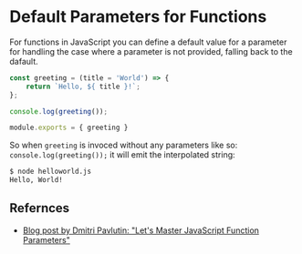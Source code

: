 # Default Parameters for Functions

For functions in JavaScript you can define a default value for a parameter for handling the case where a parameter is not provided, falling back to the dafault.

```javascript
const greeting = (title = 'World') => {
    return `Hello, ${ title }!`;
};

console.log(greeting());

module.exports = { greeting }
```

So when `greeting` is invoced without any parameters like so: `console.log(greeting());` it will emit the interpolated string:

```bash
$ node helloworld.js
Hello, World!
```

## Refernces

- [Blog post by Dmitri Pavlutin: "Let's Master JavaScript Function Parameters"](https://dmitripavlutin.com/javascript-function-parameters/)

